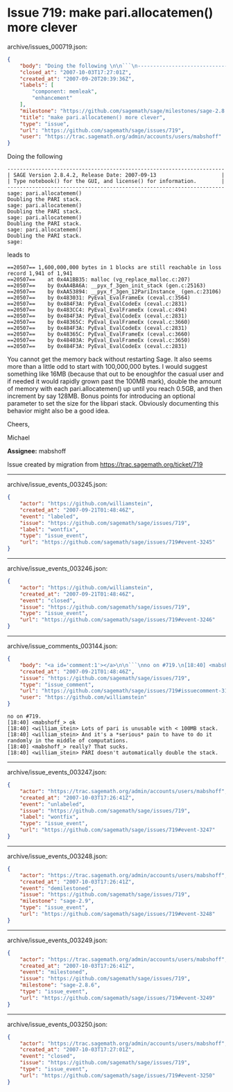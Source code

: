 # Issue 719: make pari.allocatemen() more clever

archive/issues_000719.json:
```json
{
    "body": "Doing the following \n\n```\n----------------------------------------------------------------------\n| SAGE Version 2.8.4.2, Release Date: 2007-09-13                     |\n| Type notebook() for the GUI, and license() for information.        |\n----------------------------------------------------------------------\nsage: pari.allocatemem()\nDoubling the PARI stack.\nsage: pari.allocatemem()\nDoubling the PARI stack.\nsage: pari.allocatemem()\nDoubling the PARI stack.\nsage: pari.allocatemem()\nDoubling the PARI stack.\nsage:\n```\nleads to \n\n```\n==20507== 1,600,000,000 bytes in 1 blocks are still reachable in loss record 1,941 of 1,941\n==20507==    at 0x4A1BB35: malloc (vg_replace_malloc.c:207)\n==20507==    by 0xAA4BA6A: __pyx_f_3gen_init_stack (gen.c:25163)\n==20507==    by 0xAA53894: __pyx_f_3gen_12PariInstance_ (gen.c:23106)\n==20507==    by 0x483031: PyEval_EvalFrameEx (ceval.c:3564)\n==20507==    by 0x484F3A: PyEval_EvalCodeEx (ceval.c:2831)\n==20507==    by 0x483CC4: PyEval_EvalFrameEx (ceval.c:494)\n==20507==    by 0x484F3A: PyEval_EvalCodeEx (ceval.c:2831)\n==20507==    by 0x48365C: PyEval_EvalFrameEx (ceval.c:3660)\n==20507==    by 0x484F3A: PyEval_EvalCodeEx (ceval.c:2831)\n==20507==    by 0x48365C: PyEval_EvalFrameEx (ceval.c:3660)\n==20507==    by 0x48403A: PyEval_EvalFrameEx (ceval.c:3650)\n==20507==    by 0x484F3A: PyEval_EvalCodeEx (ceval.c:2831)\n```\nYou cannot get the memory back without restarting Sage. It also seems more than a little odd to start with 100,000,000 bytes. I would suggest something like 16MB (because that out to be enoughfor the casual user and if needed it would rapidly grown past the 100MB mark), double the amount of memory with each pari.allocatemen() up until you reach 0.5GB, and then increment by say 128MB. Bonus points for introducing an optional parameter to set the size for the libpari stack. Obviously documenting this behavior might also be a good idea.\n\nCheers,\n\nMichael\n\n**Assignee:** mabshoff\n\nIssue created by migration from https://trac.sagemath.org/ticket/719\n\n",
    "closed_at": "2007-10-03T17:27:01Z",
    "created_at": "2007-09-20T20:39:36Z",
    "labels": [
        "component: memleak",
        "enhancement"
    ],
    "milestone": "https://github.com/sagemath/sage/milestones/sage-2.8.6",
    "title": "make pari.allocatemen() more clever",
    "type": "issue",
    "url": "https://github.com/sagemath/sage/issues/719",
    "user": "https://trac.sagemath.org/admin/accounts/users/mabshoff"
}
```
Doing the following 

```
----------------------------------------------------------------------
| SAGE Version 2.8.4.2, Release Date: 2007-09-13                     |
| Type notebook() for the GUI, and license() for information.        |
----------------------------------------------------------------------
sage: pari.allocatemem()
Doubling the PARI stack.
sage: pari.allocatemem()
Doubling the PARI stack.
sage: pari.allocatemem()
Doubling the PARI stack.
sage: pari.allocatemem()
Doubling the PARI stack.
sage:
```
leads to 

```
==20507== 1,600,000,000 bytes in 1 blocks are still reachable in loss record 1,941 of 1,941
==20507==    at 0x4A1BB35: malloc (vg_replace_malloc.c:207)
==20507==    by 0xAA4BA6A: __pyx_f_3gen_init_stack (gen.c:25163)
==20507==    by 0xAA53894: __pyx_f_3gen_12PariInstance_ (gen.c:23106)
==20507==    by 0x483031: PyEval_EvalFrameEx (ceval.c:3564)
==20507==    by 0x484F3A: PyEval_EvalCodeEx (ceval.c:2831)
==20507==    by 0x483CC4: PyEval_EvalFrameEx (ceval.c:494)
==20507==    by 0x484F3A: PyEval_EvalCodeEx (ceval.c:2831)
==20507==    by 0x48365C: PyEval_EvalFrameEx (ceval.c:3660)
==20507==    by 0x484F3A: PyEval_EvalCodeEx (ceval.c:2831)
==20507==    by 0x48365C: PyEval_EvalFrameEx (ceval.c:3660)
==20507==    by 0x48403A: PyEval_EvalFrameEx (ceval.c:3650)
==20507==    by 0x484F3A: PyEval_EvalCodeEx (ceval.c:2831)
```
You cannot get the memory back without restarting Sage. It also seems more than a little odd to start with 100,000,000 bytes. I would suggest something like 16MB (because that out to be enoughfor the casual user and if needed it would rapidly grown past the 100MB mark), double the amount of memory with each pari.allocatemen() up until you reach 0.5GB, and then increment by say 128MB. Bonus points for introducing an optional parameter to set the size for the libpari stack. Obviously documenting this behavior might also be a good idea.

Cheers,

Michael

**Assignee:** mabshoff

Issue created by migration from https://trac.sagemath.org/ticket/719





---

archive/issue_events_003245.json:
```json
{
    "actor": "https://github.com/williamstein",
    "created_at": "2007-09-21T01:48:46Z",
    "event": "labeled",
    "issue": "https://github.com/sagemath/sage/issues/719",
    "label": "wontfix",
    "type": "issue_event",
    "url": "https://github.com/sagemath/sage/issues/719#event-3245"
}
```



---

archive/issue_events_003246.json:
```json
{
    "actor": "https://github.com/williamstein",
    "created_at": "2007-09-21T01:48:46Z",
    "event": "closed",
    "issue": "https://github.com/sagemath/sage/issues/719",
    "type": "issue_event",
    "url": "https://github.com/sagemath/sage/issues/719#event-3246"
}
```



---

archive/issue_comments_003144.json:
```json
{
    "body": "<a id='comment:1'></a>\n\n```\nno on #719.\n[18:40] <mabshoff_> ok\n[18:40] <william_stein> Lots of pari is unusable with < 100MB stack.\n[18:40] <william_stein> And it's a *serious* pain to have to do it randomly in the middle of computations.\n[18:40] <mabshoff_> really? That sucks.\n[18:40] <william_stein> PARI doesn't automatically double the stack.\n```",
    "created_at": "2007-09-21T01:48:46Z",
    "issue": "https://github.com/sagemath/sage/issues/719",
    "type": "issue_comment",
    "url": "https://github.com/sagemath/sage/issues/719#issuecomment-3144",
    "user": "https://github.com/williamstein"
}
```

<a id='comment:1'></a>

```
no on #719.
[18:40] <mabshoff_> ok
[18:40] <william_stein> Lots of pari is unusable with < 100MB stack.
[18:40] <william_stein> And it's a *serious* pain to have to do it randomly in the middle of computations.
[18:40] <mabshoff_> really? That sucks.
[18:40] <william_stein> PARI doesn't automatically double the stack.
```



---

archive/issue_events_003247.json:
```json
{
    "actor": "https://trac.sagemath.org/admin/accounts/users/mabshoff",
    "created_at": "2007-10-03T17:26:41Z",
    "event": "unlabeled",
    "issue": "https://github.com/sagemath/sage/issues/719",
    "label": "wontfix",
    "type": "issue_event",
    "url": "https://github.com/sagemath/sage/issues/719#event-3247"
}
```



---

archive/issue_events_003248.json:
```json
{
    "actor": "https://trac.sagemath.org/admin/accounts/users/mabshoff",
    "created_at": "2007-10-03T17:26:41Z",
    "event": "demilestoned",
    "issue": "https://github.com/sagemath/sage/issues/719",
    "milestone": "sage-2.9",
    "type": "issue_event",
    "url": "https://github.com/sagemath/sage/issues/719#event-3248"
}
```



---

archive/issue_events_003249.json:
```json
{
    "actor": "https://trac.sagemath.org/admin/accounts/users/mabshoff",
    "created_at": "2007-10-03T17:26:41Z",
    "event": "milestoned",
    "issue": "https://github.com/sagemath/sage/issues/719",
    "milestone": "sage-2.8.6",
    "type": "issue_event",
    "url": "https://github.com/sagemath/sage/issues/719#event-3249"
}
```



---

archive/issue_events_003250.json:
```json
{
    "actor": "https://trac.sagemath.org/admin/accounts/users/mabshoff",
    "created_at": "2007-10-03T17:27:01Z",
    "event": "closed",
    "issue": "https://github.com/sagemath/sage/issues/719",
    "type": "issue_event",
    "url": "https://github.com/sagemath/sage/issues/719#event-3250"
}
```
